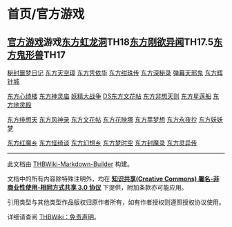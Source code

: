 # 首页/官方游戏

<!-- source html: G:\repos\THBWiki-Markdown-Builder\THBWikiMarkdown\Temp\main\1\12\ns0%3A%E9%A6%96%E9%A1%B5%2F%E5%AE%98%E6%96%B9%E6%B8%B8%E6%88%8F.html -->



## [官方游戏](./官方游戏.md)游戏[](./东方虹龙洞.md)[东方虹龙洞](./东方虹龙洞.md)TH18[](./东方刚欲异闻.md)[东方刚欲异闻](./东方刚欲异闻.md)TH17.5[](./东方鬼形兽.md)[东方鬼形兽](./东方鬼形兽.md)TH17
[秘封噩梦日记](./秘封噩梦日记.md)
[东方天空璋](./东方天空璋.md)
[东方凭依华](./东方凭依华.md)
[东方绀珠传](./东方绀珠传.md)
[东方深秘录](./东方深秘录.md)
[弹幕天邪鬼](./弹幕天邪鬼.md)
[东方辉针城](./东方辉针城.md)

[东方心绮楼](./东方心绮楼.md)
[东方神灵庙](./东方神灵庙.md)
[妖精大战争](./妖精大战争.md)
[DS东方文花帖](./东方文花帖DS.md)
[东方非想天则](./东方非想天则.md)
[东方星莲船](./东方星莲船.md)
[东方地灵殿](./东方地灵殿.md)

[东方绯想天](./东方绯想天.md)
[东方风神录](./东方风神录.md)
[东方文花帖](./东方文花帖.md)
[东方花映塚](./东方花映塚.md)
[东方萃梦想](./东方萃梦想.md)
[东方永夜抄](./东方永夜抄.md)
[东方妖妖梦](./东方妖妖梦.md)

[东方红魔乡](./东方红魔乡.md)
[东方怪绮谈](./东方怪绮谈.md)
[东方幻想乡](./东方幻想乡.md)
[东方梦时空](./东方梦时空.md)
[东方封魔录](./东方封魔录.md)
[东方灵异传](./东方灵异传.md)







---

此文档由 [THBWiki-Markdown-Builder](https://github.com/Delsin-Yu/THBWiki-Markdown-Builder) 构建。

文档中的所有内容除特殊注明外，均在 [**知识共享(Creative Commons) 署名-非商业性使用-相同方式共享 3.0 协议**](https://creativecommons.org/licenses/by-sa/3.0/deed.zh-hans) 下提供，附加条款亦可能应用。

引用类型与其他类型作品版权归原作者所有，如有作者授权则遵照授权协议使用。

详细请查阅 [THBWiki：免责声明](https://thbwiki.cc/THBWiki:%E5%85%8D%E8%B4%A3%E5%A3%B0%E6%98%8E)。

